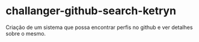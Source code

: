 # challanger-github-search-ketryn
Criação de um sistema que possa encontrar perfis no github e ver detalhes sobre o mesmo. 
